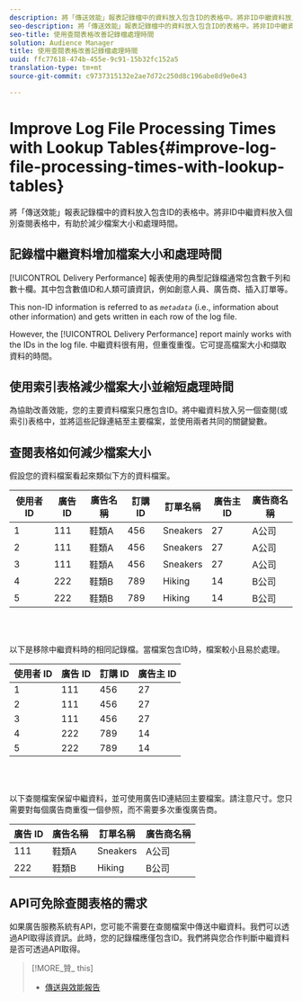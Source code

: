 ```yaml
---
description: 將「傳送效能」報表記錄檔中的資料放入包含ID的表格中。將非ID中繼資料放入個別查閱表格中，有助於減少檔案大小和處理時間。
seo-description: 將「傳送效能」報表記錄檔中的資料放入包含ID的表格中。將非ID中繼資料放入個別查閱表格中，有助於減少檔案大小和處理時間。
seo-title: 使用查閱表格改善記錄檔處理時間
solution: Audience Manager
title: 使用查閱表格改善記錄檔處理時間
uuid: ffc77618-474b-455e-9c91-15b32fc152a5
translation-type: tm+mt
source-git-commit: c9737315132e2ae7d72c250d8c196abe8d9e0e43

---
```



# Improve Log File Processing Times with Lookup Tables{#improve-log-file-processing-times-with-lookup-tables}

將「傳送效能」報表記錄檔中的資料放入包含ID的表格中。將非ID中繼資料放入個別查閱表格中，有助於減少檔案大小和處理時間。

<!-- 

c_lookup_tables.xml

 -->

## 記錄檔中繼資料增加檔案大小和處理時間

[!UICONTROL Delivery Performance] 報表使用的典型記錄檔通常包含數千列和數十欄。其中包含數值ID和人類可讀資訊，例如創意人員、廣告商、插入訂單等。

This non-ID information is referred to as *`metadata`* (i.e., information about other information) and gets written in each row of the log file.

However, the [!UICONTROL Delivery Performance] report mainly works with the IDs in the log file. 中繼資料很有用，但重復重復。它可提高檔案大小和擷取資料的時間。

## 使用索引表格減少檔案大小並縮短處理時間

為協助改善效能，您的主要資料檔案只應包含ID。將中繼資料放入另一個查閱(或索引)表格中，並將這些記錄連結至主要檔案，並使用兩者共同的關鍵變數。

## 查閱表格如何減少檔案大小

假設您的資料檔案看起來類似下方的資料檔案。

| 使用者 ID | 廣告 ID | 廣告名稱 | 訂購 ID | 訂單名稱 | 廣告主 ID | 廣告商名稱 |
|---|---|---|---|---|---|---|
| 1 | 111 | 鞋類A | 456 | Sneakers | 27 | A公司 |
| 2 | 111 | 鞋類A | 456 | Sneakers | 27 | A公司 |
| 3 | 111 | 鞋類A | 456 | Sneakers | 27 | A公司 |
| 4 | 222 | 鞋類B | 789 | Hiking | 14 | B公司 |
| 5 | 222 | 鞋類B | 789 | Hiking | 14 | B公司 |

<br> 

以下是移除中繼資料時的相同記錄檔。當檔案包含ID時，檔案較小且易於處理。

| 使用者 ID | 廣告 ID | 訂購 ID | 廣告主 ID |
|---|---|---|---|
| 1 | 111 | 456 | 27 |
| 2 | 111 | 456 | 27 |
| 3 | 111 | 456 | 27 |
| 4 | 222 | 789 | 14 |
| 5 | 222 | 789 | 14 |

<br> 

以下查閱檔案保留中繼資料，並可使用廣告ID連結回主要檔案。請注意尺寸。您只需要對每個廣告商重復一個參照，而不需要多次重復廣告商。

| 廣告 ID | 廣告名稱 | 訂單名稱 | 廣告商名稱 |
|---|---|---|---|
| 111 | 鞋類A | Sneakers | A公司 |
| 222 | 鞋類B | Hiking | B公司 |

## API可免除查閱表格的需求

如果廣告服務系統有API，您可能不需要在查閱檔案中傳送中繼資料。我們可以透過API取得該資訊。此時，您的記錄檔應僅包含ID。我們將與您合作判斷中繼資料是否可透過API取得。

>[!MORE_贊_ this]
>
>* [傳送與效能報告](../../reporting/dynamic-reports/delivery-performance-report.md)

